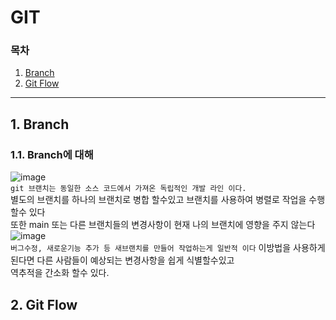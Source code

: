 # GIT
  ### 목차
  1. [Branch](#1-branch)
  2. [Git Flow](#2-git-flow)
---------------------
## 1. Branch
### 1.1. Branch에 대해
![image](https://github.com/JustBasicPro/Study/assets/155926750/8770aa75-c419-4e36-b8b0-8937304336c4)
</br>
`git 브랜치는 동일한 소스 코드에서 가져온 독립적인 개발 라인 이다.`
</br>
별도의 브랜치를 하나의 브랜치로 병합 할수있고 브랜치를 사용하여 병렬로 작업을 수행할수 있다
</br>
또한 main 또는 다른 브랜치들의 변경사항이 현재 나의 브랜치에 영향을 주지 않는다
![image](https://github.com/JustBasicPro/Study/assets/155926750/fa487ada-be91-417d-8739-5b675fb86341)
</br>
`버그수정, 새로운기능 추가 등 새브랜치를 만들어 작업하는게 일반적 이다`
이방법을 사용하게 된다면 다른 사람들이 예상되는 변경사항을 쉽게 식별할수있고 
</br>
역추적을 간소화 할수 있다.

## 2. Git Flow
